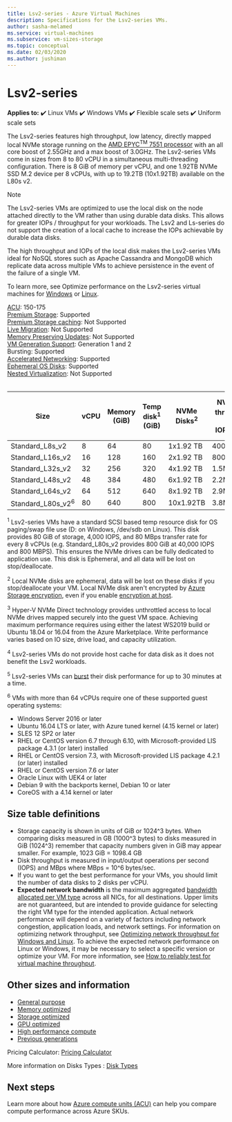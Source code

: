 ```yaml
---
title: Lsv2-series - Azure Virtual Machines
description: Specifications for the Lsv2-series VMs.
author: sasha-melamed
ms.service: virtual-machines
ms.subservice: vm-sizes-storage
ms.topic: conceptual
ms.date: 02/03/2020
ms.author: jushiman
---
```


# Lsv2-series

**Applies to:** :heavy_check_mark: Linux VMs :heavy_check_mark: Windows VMs :heavy_check_mark: Flexible scale sets :heavy_check_mark: Uniform scale sets

The Lsv2-series features high throughput, low latency, directly mapped local NVMe storage running on the [AMD EPYC<sup>TM</sup> 7551 processor](https://www.amd.com/en/products/epyc-7000-series) with an all core boost of 2.55GHz and a max boost of 3.0GHz. The Lsv2-series VMs come in sizes from 8 to 80 vCPU in a simultaneous multi-threading configuration.  There is 8 GiB of memory per vCPU, and one 1.92TB NVMe SSD M.2 device per 8 vCPUs, with up to 19.2TB (10x1.92TB) available on the L80s v2.

> [!NOTE]
> The Lsv2-series VMs are optimized to use the local disk on the node attached directly to the VM rather than using durable data disks. This allows for greater IOPs / throughput for your workloads. The Lsv2 and Ls-series do not support the creation of a local cache to increase the IOPs achievable by durable data disks.
>
> The high throughput and IOPs of the local disk makes the Lsv2-series VMs ideal for NoSQL stores such as Apache Cassandra and MongoDB which replicate data across multiple VMs to achieve persistence in the event of the failure of a single VM.
>
> To learn more, see Optimize performance on the Lsv2-series virtual machines for [Windows](../virtual-machines/windows/storage-performance.md) or [Linux](../virtual-machines/linux/storage-performance.md).  

[ACU](acu.md): 150-175<br>
[Premium Storage](premium-storage-performance.md): Supported<br>
[Premium Storage caching](premium-storage-performance.md): Not Supported<br>
[Live Migration](maintenance-and-updates.md): Not Supported<br>
[Memory Preserving Updates](maintenance-and-updates.md): Not Supported<br>
[VM Generation Support](generation-2.md): Generation 1 and 2<br>
Bursting: Supported<br>
[Accelerated Networking](../virtual-network/create-vm-accelerated-networking-cli.md): Supported<br>
[Ephemeral OS Disks](ephemeral-os-disks.md): Supported <br>
[Nested Virtualization](/virtualization/hyper-v-on-windows/user-guide/nested-virtualization): Not Supported <br>
<br>

| Size | vCPU | Memory (GiB) | Temp disk<sup>1</sup> (GiB) | NVMe Disks<sup>2</sup> | NVMe Disk throughput<sup>3</sup> (Read IOPS/MBps) | Uncached data disk throughput (IOPs/MBps)<sup>4</sup> | Max burst uncached data disk throughput (IOPs/MBps)<sup>5</sup>| Max Data Disks | Max NICs | Expected network bandwidth (Mbps) |
|---|---|---|---|---|---|---|---|---|---|---|
| Standard_L8s_v2   |  8 |  64 |  80 |  1x1.92 TB  | 400000/2000  | 8000/160   | 8000/1280 | 16 | 2 | 3200   |
| Standard_L16s_v2  | 16 | 128 | 160 |  2x1.92 TB  | 800000/4000  | 16000/320  | 16000/1280 | 32 | 4 | 6400   |
| Standard_L32s_v2  | 32 | 256 | 320 |  4x1.92 TB  | 1.5M/8000    | 32000/640  | 32000/1280 | 32 | 8 | 12800  |
| Standard_L48s_v2  | 48 | 384 | 480 |  6x1.92 TB  | 2.2M/14000   | 48000/960  | 48000/2000 | 32 | 8 | 16000+ |
| Standard_L64s_v2  | 64 | 512 | 640 |  8x1.92 TB  | 2.9M/16000   | 64000/1280 | 64000/2000 | 32 | 8 | 16000+ |
| Standard_L80s_v2<sup>6</sup> | 80 | 640 | 800 | 10x1.92TB | 3.8M/20000 | 80000/1400 | 80000/2000 | 32 | 8 | 16000+ |

<sup>1</sup> Lsv2-series VMs have a standard SCSI based temp resource disk for OS paging/swap file use (D: on Windows, /dev/sdb on Linux). This disk provides 80 GiB of storage, 4,000 IOPS, and 80 MBps transfer rate for every 8 vCPUs (e.g. Standard_L80s_v2 provides 800 GiB at 40,000 IOPS and 800 MBPS). This ensures the NVMe drives can be fully dedicated to application use. This disk is Ephemeral, and all data will be lost on stop/deallocate.

<sup>2</sup> Local NVMe disks are ephemeral, data will be lost on these disks if you stop/deallocate your VM. Local NVMe disk aren't encrypted by [Azure Storage encryption](disk-encryption.md), even if you enable [encryption at host](disk-encryption.md#supported-vm-sizes).

<sup>3</sup> Hyper-V NVMe Direct technology provides unthrottled access to local NVMe drives mapped securely into the guest VM space.  Achieving maximum performance requires using either the latest WS2019 build or Ubuntu 18.04 or 16.04 from the Azure Marketplace.  Write performance varies based on IO size, drive load, and capacity utilization.

<sup>4</sup> Lsv2-series VMs do not provide host cache for data disk as it does not benefit the Lsv2 workloads.

<sup>5</sup> Lsv2-series VMs can [burst](./disk-bursting.md) their disk performance for up to 30 minutes at a time. 

<sup>6</sup> VMs with more than 64 vCPUs require one of these supported guest operating systems:

- Windows Server 2016 or later
- Ubuntu 16.04 LTS or later, with Azure tuned kernel (4.15 kernel or later)
- SLES 12 SP2 or later
- RHEL or CentOS version 6.7 through 6.10, with Microsoft-provided LIS package 4.3.1 (or later) installed
- RHEL or CentOS version 7.3, with Microsoft-provided LIS package 4.2.1 (or later) installed
- RHEL or CentOS version 7.6 or later
- Oracle Linux with UEK4 or later
- Debian 9 with the backports kernel, Debian 10 or later
- CoreOS with a 4.14 kernel or later

## Size table definitions

- Storage capacity is shown in units of GiB or 1024^3 bytes. When comparing disks measured in GB (1000^3 bytes) to disks measured in GiB (1024^3) remember that capacity numbers given in GiB may appear smaller. For example, 1023 GiB = 1098.4 GB
- Disk throughput is measured in input/output operations per second (IOPS) and MBps where MBps = 10^6 bytes/sec.
- If you want to get the best performance for your VMs, you should limit the number of data disks to 2 disks per vCPU.
- **Expected network bandwidth** is the maximum aggregated [bandwidth allocated per VM type](../virtual-network/virtual-machine-network-throughput.md) across all NICs, for all destinations. Upper limits are not guaranteed, but are intended to provide guidance for selecting the right VM type for the intended application. Actual network performance will depend on a variety of factors including network congestion, application loads, and network settings. For information on optimizing network throughput, see [Optimizing network throughput for Windows and Linux](../virtual-network/virtual-network-optimize-network-bandwidth.md). To achieve the expected network performance on Linux or Windows, it may be necessary to select a specific version or optimize your VM. For more information, see [How to reliably test for virtual machine throughput](../virtual-network/virtual-network-bandwidth-testing.md).


## Other sizes and information

- [General purpose](sizes-general.md)
- [Memory optimized](sizes-memory.md)
- [Storage optimized](sizes-storage.md)
- [GPU optimized](sizes-gpu.md)
- [High performance compute](sizes-hpc.md)
- [Previous generations](sizes-previous-gen.md)

Pricing Calculator: [Pricing Calculator](https://azure.microsoft.com/pricing/calculator/)

More information on Disks Types : [Disk Types](./disks-types.md#ultra-disks)


## Next steps

Learn more about how [Azure compute units (ACU)](acu.md) can help you compare compute performance across Azure SKUs.
